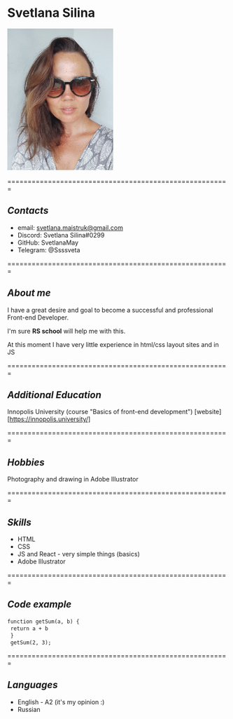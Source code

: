 # **Svetlana Silina**
![My photo](/svetla-min_photo-resizer.ru.jpg "This is me")

=======================================================
## *Contacts* 
* email: svetlana.maistruk@gmail.com
* Discord: Svetlana Silina#0299
* GitHub: SvetlanaMay
* Telegram: @Ssssveta

=======================================================

## *About me*
I have a great desire and goal to become a successful and professional Front-end Developer.


I'm sure **RS school** will help me with this.


At this moment I have very little experience in html/css layout sites and in JS

=======================================================
## *Additional Education*
Innopolis University (course "Basics of front-end development")
[website][https://innopolis.university/]

=======================================================
## *Hobbies*
Photography and drawing in Adobe Illustrator

=======================================================
## *Skills*
* HTML
* CSS
* JS and React  - very simple things (basics)
* Adobe Illustrator

=======================================================

## *Code example*
```
function getSum(a, b) {
 return a + b
 }
 getSum(2, 3);
 ```
 
=======================================================
## *Languages*
* English  - A2 (it's my opinion :)
* Russian


 












